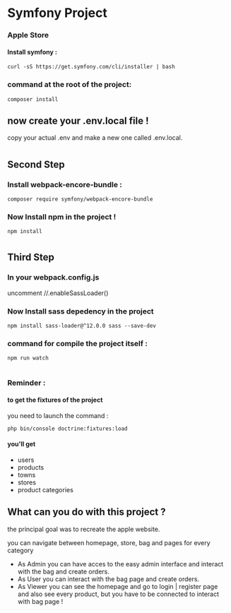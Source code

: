 # Symfony Project
### Apple Store

#### Install symfony :
    curl -sS https://get.symfony.com/cli/installer | bash

### command at the root of the project:
    composer install

## now create your .env.local file !
copy your actual .env and make a new one called .env.local.

#

## Second Step

### Install webpack-encore-bundle :
    composer require symfony/webpack-encore-bundle

### Now Install npm in the project !
    npm install

#

## Third Step

### In your webpack.config.js
uncomment //.enableSassLoader()

### Now Install sass depedency in the project
    npm install sass-loader@^12.0.0 sass --save-dev

### command for compile the project itself :
    npm run watch

#

### Reminder :
#### to get the fixtures of the project
you need to launch the command :

    php bin/console doctrine:fixtures:load

#### you'll get
- users
- products
- towns
- stores
- product categories


## What can you do with this project ?

the principal goal was to recreate the apple website.

you can navigate between homepage, store, bag and pages for every category

- As Admin you can have acces to the easy admin interface and interact with the bag and create orders.
- As User you can interact with the bag page and create orders.
- As Viewer you can see the homepage and go to login | register page and also see every product, but you have to be connected to interact with bag page !